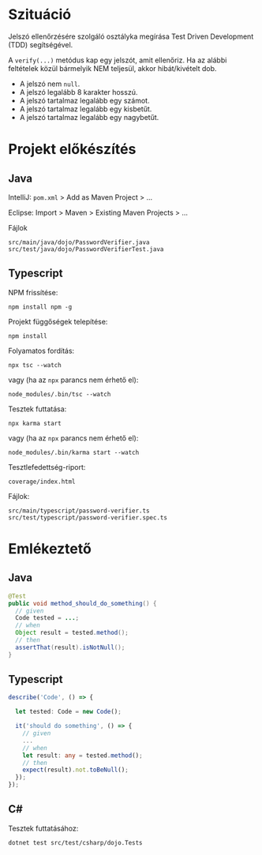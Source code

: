 # Szituáció

Jelszó ellenőrzésére szolgáló osztályka megírása Test Driven Development (TDD) segítségével.

A `verify(...)` metódus kap egy jelszót, amit ellenőriz.
Ha az alábbi feltételek közül bármelyik NEM teljesül, akkor hibát/kivételt dob.

- A jelszó nem <code>null</code>.</li>
- A jelszó legalább 8 karakter hosszú.</li>
- A jelszó tartalmaz legalább egy számot.</li>
- A jelszó tartalmaz legalább egy kisbetűt.</li>
- A jelszó tartalmaz legalább egy nagybetűt.</li>

# Projekt előkészítés

## Java

IntelliJ: `pom.xml` > Add as Maven Project > ...

Eclipse: Import > Maven > Existing Maven Projects > ...

Fájlok

```
src/main/java/dojo/PasswordVerifier.java
src/test/java/dojo/PasswordVerifierTest.java
```

## Typescript

NPM frissítése:

```
npm install npm -g
```

Projekt függőségek telepítése:

```
npm install
```

Folyamatos fordítás:

```
npx tsc --watch
```

vagy (ha az `npx` parancs nem érhető el):

```
node_modules/.bin/tsc --watch
```

Tesztek futtatása:

```
npx karma start
```

vagy (ha az `npx` parancs nem érhető el):

```
node_modules/.bin/karma start --watch
```

Tesztlefedettség-riport:

```
coverage/index.html
```

Fájlok:

```
src/main/typescript/password-verifier.ts
src/test/typescript/password-verifier.spec.ts
```

# Emlékeztető

## Java

```java
@Test
public void method_should_do_something() {
  // given
  Code tested = ...;
  // when
  Object result = tested.method();
  // then
  assertThat(result).isNotNull();
}
```

## Typescript

```typescript
describe('Code', () => {

  let tested: Code = new Code();

  it('should do something', () => {
    // given
    ...
    // when
    let result: any = tested.method();
    // then
    expect(result).not.toBeNull();
  });
});
```

## C#
Tesztek futtatásához:

```
dotnet test src/test/csharp/dojo.Tests
```